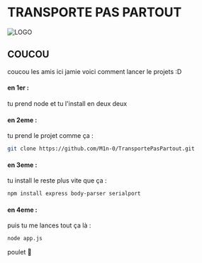 # TRANSPORTE PAS PARTOUT

![LOGO](assets/img/TrransportePasPartoutFT128.png)

## COUCOU

coucou les amis ici jamie voici comment lancer le projets :D

#### en 1er :
tu prend node et tu l'install en deux deux 

#### en 2eme :
tu prend le projet comme ça :
```bash
git clone https://github.com/M1n-0/TransportePasPartout.git
```

#### en 3eme :
tu install le reste plus vite que ça :
```bash
npm install express body-parser serialport
```

#### en 4eme :
puis tu me lances tout ça là :
```bash
node app.js
```

poulet 🍗
